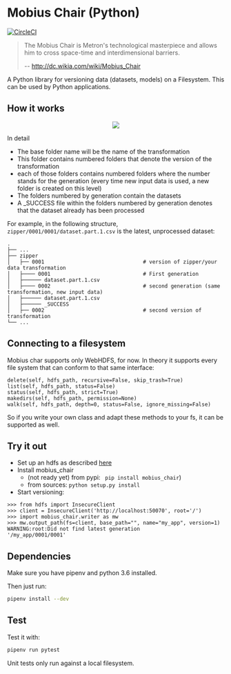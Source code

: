 # Mobius Chair (Python)

[![CircleCI](https://circleci.com/gh/DiscoverAI/mobius-chair-python.svg?style=svg)](https://circleci.com/gh/DiscoverAI/mobius-chair-python)

> The Mobius Chair is Metron's technological masterpiece and allows him to cross space-time and interdimensional barriers.
>
> -- http://dc.wikia.com/wiki/Mobius_Chair

A Python library for versioning data (datasets, models) on a Filesystem. This can be used by Python applications.

## How it works

 <p align="center">
  <img src="https://github.com/DiscoverAI/mobius-chair-python/raw/master/docu/mobius_chair_versioning.png">
</p>

In detail
 - The base folder name will be the name of the transformation
 - This folder contains numbered folders that denote the version of the transformation
 - each of those folders contains numbered folders where the number stands
 for the generation (every time new input data is used, a new folder is created on this level)
 - The folders numbered by generation contain the datasets
 - A _SUCCESS file within the folders numbered by generation denotes that the dataset already
 has been processed

For example, in the following structure,
`zipper/0001/0001/dataset.part.1.csv` is the latest, unprocessed dataset:

    .
    ├── ...
    ├── zipper
    │   ├── 0001                                # version of zipper/your data transformation
    │   ├──── 0001                              # First generation
    │   ├────── dataset.part.1.csv
    │   ├──── 0002                              # second generation (same transformation, new input data)
    │   ├────── dataset.part.1.csv
    │   ├────── _SUCCESS
    │   ├── 0002                                # second version of transformation
    └── ...

## Connecting to a filesystem

Mobius char supports only WebHDFS, for now.
In theory it supports every file system that can conform to that same
interface:

    delete(self, hdfs_path, recursive=False, skip_trash=True)
    list(self, hdfs_path, status=False)
    status(self, hdfs_path, strict=True)
    makedirs(self, hdfs_path, permission=None)
    walk(self, hdfs_path, depth=0, status=False, ignore_missing=False)

So if you write your own class and adapt these methods to your fs,
it can be supported as well.

## Try it out

- Set up an hdfs as described [here](https://hadoop.apache.org/docs/r3.0.3/hadoop-project-dist/hadoop-common/SingleCluster.html)
- Install mobius_chair
  - (not ready yet) from pypi: ` pip install mobius_chair`)
  - from sources: `python setup.py install`
- Start versioning:

```python3
>>> from hdfs import InsecureClient
>>> client = InsecureClient('http://localhost:50070', root='/')
>>> import mobius_chair.writer as mw
>>> mw.output_path(fs=client, base_path="", name="my_app", version=1)
WARNING:root:Did not find latest generation
'/my_app/0001/0001'
```

## Dependencies
Make sure you have pipenv and python 3.6 installed.

Then just run:
```bash
pipenv install --dev
```

## Test
Test it with:
```bash
pipenv run pytest
```

Unit tests only run against a local filesystem.
